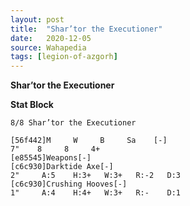 ```yaml
---
layout: post
title:  "Shar’tor the Executioner"
date:   2020-12-05
source: Wahapedia
tags: [legion-of-azgorh]
---
```


**Shar’tor the Executioner**

**Stat Block**
```
8/8 Shar’tor the Executioner
```

```
[56f442]M     W     B     Sa    [-]
7"    8     8     4+    
[e85545]Weapons[-]
[c6c930]Darktide Axe[-]
2"     A:5    H:3+   W:3+   R:-2   D:3   
[c6c930]Crushing Hooves[-]
1"     A:4    H:4+   W:3+   R:-    D:1   
```


